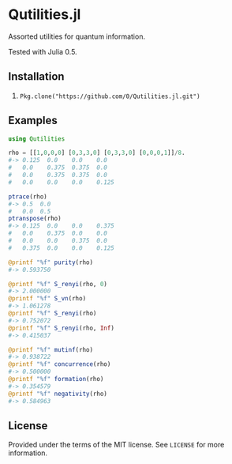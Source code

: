# Qutilities.jl

Assorted utilities for quantum information.

Tested with Julia 0.5.


## Installation

1. `Pkg.clone("https://github.com/0/Qutilities.jl.git")`


## Examples

```julia
using Qutilities

rho = [[1,0,0,0] [0,3,3,0] [0,3,3,0] [0,0,0,1]]/8.
#-> 0.125  0.0    0.0    0.0
#   0.0    0.375  0.375  0.0
#   0.0    0.375  0.375  0.0
#   0.0    0.0    0.0    0.125

ptrace(rho)
#-> 0.5  0.0
#   0.0  0.5
ptranspose(rho)
#-> 0.125  0.0    0.0    0.375
#   0.0    0.375  0.0    0.0
#   0.0    0.0    0.375  0.0
#   0.375  0.0    0.0    0.125

@printf "%f" purity(rho)
#-> 0.593750

@printf "%f" S_renyi(rho, 0)
#-> 2.000000
@printf "%f" S_vn(rho)
#-> 1.061278
@printf "%f" S_renyi(rho)
#-> 0.752072
@printf "%f" S_renyi(rho, Inf)
#-> 0.415037

@printf "%f" mutinf(rho)
#-> 0.938722
@printf "%f" concurrence(rho)
#-> 0.500000
@printf "%f" formation(rho)
#-> 0.354579
@printf "%f" negativity(rho)
#-> 0.584963
```


## License

Provided under the terms of the MIT license.
See `LICENSE` for more information.
